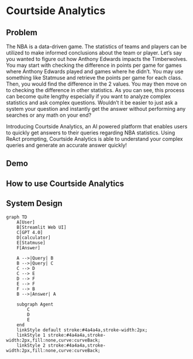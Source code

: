 # Courtside Analytics

## Problem
The NBA is a data-driven game. The statistics of teams and players can be utilized to make informed conclusions about the team or player. Let’s say you wanted to figure out how Anthony Edwards impacts the Timberwolves. You may start with checking the difference in points per game for games where Anthony Edwards played and games where he didn’t. You may use something like Statmuse and retrieve the points per game for each class. Then, you would find the difference in the 2 values. You may then move on to checking the difference in other statistics. As you can see, this process can become quite lengthy especially if you want to analyze complex statistics and ask complex questions. Wouldn’t it be easier to just ask a system your question and instantly get the answer without performing any searches or any math on your end? 

Introducing Courtside Analytics, an AI powered platform that enables users to quickly get answers to their queries regarding NBA statistics. Using ReAct prompting, Courtside Analytics is able to understand your complex queries and generate an accurate answer quickly!
## Demo

## How to use Courtside Analytics

## System Design

``````mermaid
graph TD
    A[User]
    B[Streamlit Web UI]
    C[GPT 4.0]
    D[calculator]
    E[Statmuse]
    F[Answer]
    
    A -->|Query| B
    B -->|Query| C
    C --> D
    C --> E
    D --> F
    E --> F
    F --> B
    B -->|Answer| A
    
    subgraph Agent
        C
        D
        E
    end
    linkStyle default stroke:#4a4a4a,stroke-width:2px;
    linkStyle 1 stroke:#4a4a4a,stroke-width:2px,fill:none,curve:curveBack;
    linkStyle 2 stroke:#4a4a4a,stroke-width:2px,fill:none,curve:curveBack;
